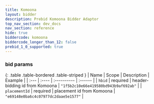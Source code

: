 ```yaml
---
title: Komoona
layout: bidder
description: Prebid Komoona Bidder Adaptor
top_nav_section: dev_docs
nav_section: reference
hide: true
biddercode: komoona
biddercode_longer_than_12: false
prebid_1_0_supported: true
---
```


### bid params

{: .table .table-bordered .table-striped }
| Name | Scope | Description | Example |
| :--- | :---- | :---------- | :------ |
| `hbid` | required | header-bidding id from Komoona | `"1f5b2c10e66e419580bd943b9af692ab"` |
| `placementId` | required | placement id from Komoona | `"e69148e0ba6c4c07977dc2daae5e1577"` |
